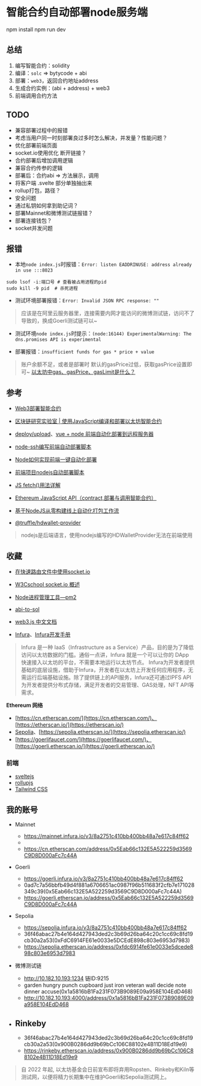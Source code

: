 


# 智能合约自动部署node服务端


npm install
npm run dev




## 总结

1. 编写智能合约：solidity
2. 编译：`solc` => bytycode + abi
3. 部署：`web3`，返回合约地址address
4. 生成合约实例：(abi + address) + web3
5. 前端调用合约方法



## TODO

- 兼容部署过程中的报错
- 考虑当用户同一时刻部署良过多时怎么解决，并发量？性能问题？
- 优化部署前端页面
- socket.io使用优化 断开链接？
- 合约部署后增加调用逻辑
- 兼容合约传参的逻辑
- 部署后：合约abi => 方法展示，调用
- 将客户端 .svelte 部分单独抽出来
- rollup打包，路径？
- 安全问题
- 通过私钥如何拿到助记词？
- 部署Mainnet和微博测试链报错？
- 部署连接钱包？
- socket并发问题




## 报错


- 本地`node index.js`时报错：`Error: listen EADDRINUSE: address already in use :::8023`
``` shell
sudo lsof -i:端口号 # 查看被占用进程的pid
sudo kill -9 pid  # 杀死进程
```

- 测试环境部署报错：`Error: Invalid JSON RPC response: ""`
> 应该是在阿里云服务器里，连接需要内网才能访问的微博测试链，访问不了导致的，换成Goerli测试链可以~





- 测试环境`node index.js`时提示：`(node:16144) ExperimentalWarning: The dns.promises API is experimental`


- 部署报错：`insufficient funds for gas * price + value`
> 账户余额不足，或者是部署时 默认的gasPrice过低，获取gasPrice设置即可~ [以太坊中gas、gasPrice、gasLimit是什么？](https://blog.csdn.net/webhaifeng/article/details/112890801)



## 参考

- [Web3部署智能合约](https://blog.csdn.net/zhongliwen1981/article/details/89926975)
- [区块链研究实验室 | 使用JavaScript编译和部署以太坊智能合约](https://zhuanlan.zhihu.com/p/69166912)
- [deploy/upload](https://github.com/bgwd666/deploy/blob/master/upload/upload.js)、[vue + node 前端自动化部署到远程服务器](https://www.jianshu.com/p/216134013ea6)
- [node-ssh编写前端自动部署脚本](https://zhuanlan.zhihu.com/p/339507164)
- [Node如何实现前端一键自动化部署](https://www.jianshu.com/p/221a1e847e57)
- [前端项目nodejs自动部署脚本](https://cloud.tencent.com/developer/article/1882523)


- [JS fetch()用法详解](https://blog.csdn.net/weixin_52148548/article/details/124703828)
- [Ethereum JavaScript API（contract,部署与调用智能合约）](https://blog.csdn.net/wonderBlock/article/details/106842029)
- [基于NodeJS从零构建线上自动化打包工作流](https://mp.weixin.qq.com/s/6619NcJjuPQsZhmikDZ-Og)
- [@truffle/hdwallet-provider](https://www.npmjs.com/package/@truffle/hdwallet-provider)
> nodejs是后端语言，使用nodejs编写的HDWalletProvider无法在前端使用


## 收藏


- [在快速路由文件中使用socket.io](https://qa.1r1g.com/sf/ask/1319933331/)
- [W3Cschool socket.io 概述](https://www.w3cschool.cn/socket/socket-1olq2egc.html)

- [Node进程管理工具—pm2](https://blog.csdn.net/qq_38128179/article/details/120401139)

- [abi-to-sol](https://gnidan.github.io/abi-to-sol/)

- [web3.js 中文文档](https://learnblockchain.cn/docs/web3.js/index.html)


- [Infura](https://www.infura.io/zh)、[Infura开发手册](http://cw.hubwiz.com/card/c/infura-api/)
> Infura 是一种 IaaS（Infrastructure as a Service）产品，目的是为了降低访问以太坊数据的门槛。通俗一点讲，Infura 就是一个可以让你的 DApp 快速接入以太坊的平台，不需要本地运行以太坊节点。
>Infura为开发者提供基础的底层设施，借助于Infura，开发者在以太坊上开发任何应用程序，无需运行后端基础设施。除了提供链上的API服务，Infura还可通过IPFS API为开发者提供分布式存储，满足开发者的交易管理、GAS处理，NFT API等需求。


**Ethereum 网络**

- [https://cn.etherscan.com/](https://cn.etherscan.com/)、[https://etherscan.io/](https://etherscan.io/)
- [Sepolia](https://sepolia.dev/)、[https://sepolia.etherscan.io/](https://sepolia.etherscan.io/)
- [https://goerlifaucet.com/](https://goerlifaucet.com/)、[https://goerli.etherscan.io/](https://goerli.etherscan.io/)



### 前端

- [sveltejs](https://www.sveltejs.cn/)
- [rollupjs](https://www.rollupjs.com/)
- [Tailwind CSS](https://www.tailwindcss.cn/)


## 我的账号


- Mainnet
    - https://mainnet.infura.io/v3/8a2751c410bb400bb48a7e617c84ff62
    - 
    - https://cn.etherscan.com/address/0x5Eab66c132E5A522259d3569C9D8D000aFc7c44A

- Goerli
    - https://goerli.infura.io/v3/8a2751c410bb400bb48a7e617c84ff62
    - 0ad7c7a56bbfb49d4f881a6706651ac0987f96b511683f2cfb7e171028349c39(0x5Eab66c132E5A522259d3569C9D8D000aFc7c44A)
    - https://goerli.etherscan.io/address/0x5Eab66c132E5A522259d3569C9D8D000aFc7c44A

- Sepolia 
    - https://sepolia.infura.io/v3/8a2751c410bb400bb48a7e617c84ff62
    - 36f46abac27b4e164d427943ded2c3b69d26ba64c20c1cc69c8fd19cb30a2a53(0xFdC6914FE61e0033e5DCEdE898c803e6953d7983)
    - https://sepolia.etherscan.io/address/0xfdc6914fe61e0033e5dcede898c803e6953d7983

- 微博测试链
    - http://10.182.10.193:1234  链ID:9215
    - garden hungry punch cupboard just iron veteran wall decide note dinner accuse(0x1a5816bB1Fa231F073B9089E09a958E104EdD468)
    -  http://10.182.10.193:4000/address/0x1a5816bB1Fa231F073B9089E09a958E104EdD468

- Rinkeby 
    - 
    - 36f46abac27b4e164d427943ded2c3b69d26ba64c20c1cc69c8fd19cb30a2a53(0x900B0286dd9b69bCc106C88102e4B11D18Ed19e9)
    - https://rinkeby.etherscan.io/address/0x900B0286dd9b69bCc106C88102e4B11D18Ed19e9

> 自 2022 年起, 以太坊基金会日前宣布即将弃用Ropsten、Rinkeby和Kiln等测试网，以便将精力长期集中在维护Goerli和Sepolia测试网上。

